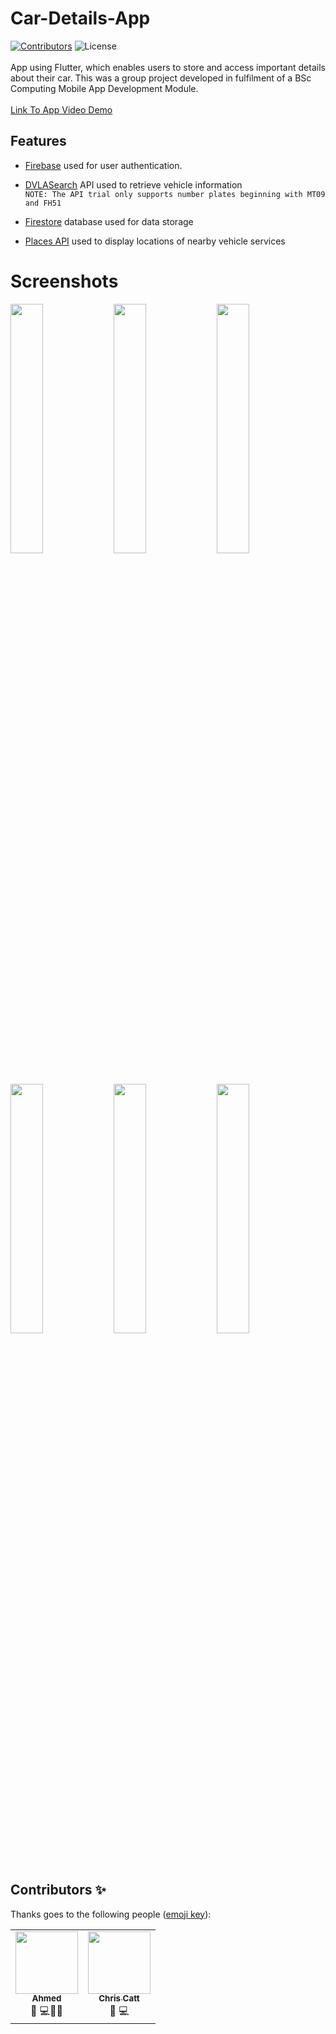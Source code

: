 # Car-Details-App
[![Contributors](https://img.shields.io/badge/contributors-2-orange.svg?style=flat)](#contributors-)
![License](https://img.shields.io/github/license/ahm3di/car_details_app.svg)
<br><br>
App using Flutter, which enables users to store and access important details about their car. This was a group project developed in fulfilment of a BSc Computing Mobile App Development Module. <br><br>
[Link To App Video Demo](https://drive.google.com/file/d/1cGtCtveGVcXBurNzd0jroVNEsYRuF-LC/view?usp=sharing)


## Features
- [Firebase](https://firebase.google.com/docs/flutter/setup?platform=android) used for user authentication.


- [DVLASearch](http://api.vehicle-search.co.uk/#/Search/Licence_Plate) API used to retrieve vehicle information <br>
`NOTE: The API trial only supports number plates beginning with MT09 and FH51`
- [Firestore](https://firebase.flutter.dev/docs/firestore/usage/) database used for data storage 
- [Places API](https://developers.google.com/maps/documentation/places/web-service/overview) used to display locations of nearby vehicle services 

# Screenshots
<p align="left">
<img src="https://user-images.githubusercontent.com/45081478/132925438-f7294792-c754-4c21-96e3-246b474d047f.jpg" width="32%">
<img src="https://user-images.githubusercontent.com/45081478/132925884-3b6a2279-b51d-4f94-95d3-d22821c5f267.jpg" width="32%">
<img src="https://user-images.githubusercontent.com/45081478/132925929-d023b3ee-ede8-4ede-ba9d-4a8d1aea37c6.jpg" width="32%">
<img src="https://user-images.githubusercontent.com/45081478/132926039-65454c0e-8472-4bea-8c96-b16b298c1dc2.jpg" width="32%">
<img src="https://user-images.githubusercontent.com/45081478/132926061-859ee1b6-27cc-49f4-8e44-42c4fa769473.jpg" width="32%">
<img src="https://user-images.githubusercontent.com/45081478/132926087-3e8b030d-f764-4821-9ea1-fe75e4f14556.jpg" width="32%">
</p>


## Contributors ✨

Thanks goes to the following people ([emoji key](https://allcontributors.org/docs/en/emoji-key)):

<!-- ALL-CONTRIBUTORS-LIST:START - Do not remove or modify this section -->
<!-- prettier-ignore-start -->
<!-- markdownlint-disable -->
<table>
  <tr>
    <td align="center"><a href="https://github.com/ahm3di"><img src="https://avatars.githubusercontent.com/u/45081478?v=4s=100" width="100px;" alt=""/><br /><sub><b>Ahmed</b></sub></a><br /><a title="Ideas, Planning, & Feedback">🤔</a> <a title="Code">💻</a><a title="User Testing">📓</a><a title="Documentation">📖</a></td>
    <td align="center"><a href="http://chriscatt.com"><img src="https://avatars.githubusercontent.com/u/47675714?v=4?s=100" width="100px;" alt=""/><br /><sub><b>Chris Catt</b></sub></a><br /><a title="Ideas, Planning, & Feedback">🤔</a> <a title="Code">💻</a></td>
  </tr>
</table>

<!-- markdownlint-restore -->
<!-- prettier-ignore-end -->

